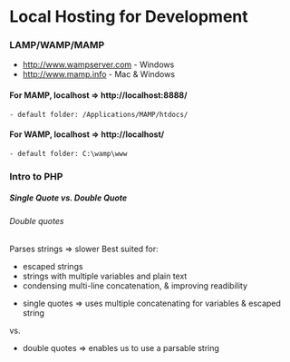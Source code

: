 # Local Hosting for Development

### LAMP/WAMP/MAMP

- http://www.wampserver.com - Windows
- http://www.mamp.info - Mac & Windows

#### For MAMP, localhost => http://localhost:8888/
	- default folder: /Applications/MAMP/htdocs/
#### For WAMP, localhost => http://localhost/
	- default folder: C:\wamp\www

### Intro to PHP

##### Single Quote vs. Double Quote
###### Double quotes 
Parses strings => slower
Best suited for:
- escaped strings
- strings with multiple variables and plain text
- condensing multi-line concatenation, & improving readibility

<?php
echo 'phptherightway is ' . $adjective . '.'
	. "\n"
	. 'I love learning' . $code . '!';
?>
- single quotes => uses multiple concatenating for variables & escaped string

vs.

<?php
echo "phptherightway is $adjective.\n I love learning $code!"
?>
- double quotes => enables us to use a parsable string
